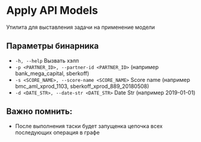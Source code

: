 # Apply API Models

Утилита для выставления задачи на применение модели

## Параметры бинарника
- `-h, --help` Вызвать хэлп
- `-p <PARTNER_ID>, --partner-id <PARTNER_ID>` <Required> (например bank_mega_capital, sberkoff)
- `-s <SCORE_NAME>, --score-name <SCORE_NAME>` <Required> Score name (например bmc_aml_xprod_1103, sberkoff_xprod_889_20180508)
- `-d <DATE_STR>, --date-str <DATE_STR>` <Required> Date Str (например 2019-01-01)

## Важно помнить:
- После выполнения таски будет запущенка цепочка всех последующих операция в графе
